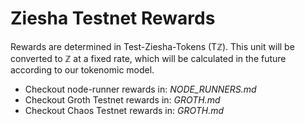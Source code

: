 # Ziesha Testnet Rewards

Rewards are determined in Test-Ziesha-Tokens (Tℤ). This unit will be converted to ℤ
at a fixed rate, which will be calculated in the future according to our tokenomic model.

 - Checkout node-runner rewards in: *NODE_RUNNERS.md*
 - Checkout Groth Testnet rewards in: *GROTH.md*
 - Checkout Chaos Testnet rewards in: *GROTH.md*
